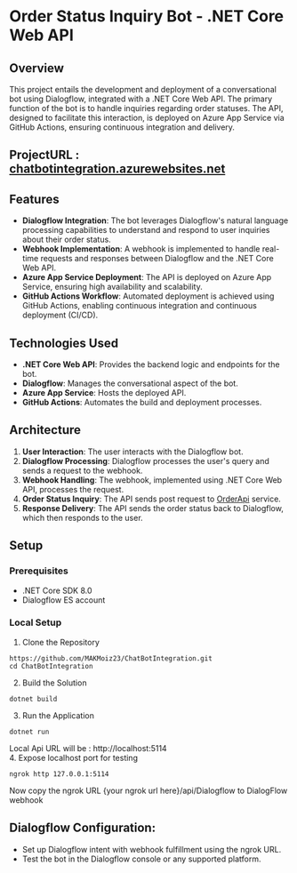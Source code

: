 # Order Status Inquiry Bot - .NET Core Web API
## Overview
This project entails the development and deployment of a conversational bot using Dialogflow, integrated with a .NET Core Web API. The primary function of the bot is to handle inquiries regarding order statuses. The API, designed to facilitate this interaction, is deployed on Azure App Service via GitHub Actions, ensuring continuous integration and delivery.

## ProjectURL : [chatbotintegration.azurewebsites.net](https://chatbotintegration.azurewebsites.net/)

## Features
- **Dialogflow Integration**: The bot leverages Dialogflow's natural language processing capabilities to understand and respond to user inquiries about their order status.
- **Webhook Implementation**: A webhook is implemented to handle real-time requests and responses between Dialogflow and the .NET Core Web API.
- **Azure App Service Deployment**: The API is deployed on Azure App Service, ensuring high availability and scalability.
- **GitHub Actions Workflow**: Automated deployment is achieved using GitHub Actions, enabling continuous integration and continuous deployment (CI/CD).

## Technologies Used
- **.NET Core Web API**: Provides the backend logic and endpoints for the bot.
- **Dialogflow**: Manages the conversational aspect of the bot.
- **Azure App Service**: Hosts the deployed API.
- **GitHub Actions**: Automates the build and deployment processes.

## Architecture
1. **User Interaction**: The user interacts with the Dialogflow bot.
2. **Dialogflow Processing**: Dialogflow processes the user's query and sends a request to the webhook.
3. **Webhook Handling**: The webhook, implemented using .NET Core Web API, processes the request.
4. **Order Status Inquiry**: The API sends post request to [OrderApi](https://orderstatusapi-dot-organization-project-311520.uc.r.appspot.com/api/getOrderStatus) service.
5. **Response Delivery**: The API sends the order status back to Dialogflow, which then responds to the user.

## Setup
### Prerequisites
- .NET Core SDK 8.0
- Dialogflow ES account

### Local Setup
1. Clone the Repository
```
https://github.com/MAKMoiz23/ChatBotIntegration.git
cd ChatBotIntegration
```
2. Build the Solution
```
dotnet build
```
3. Run the Application
```
dotnet run
```
Local Api URL will be : http://localhost:5114 <br />
4. Expose localhost port for testing
```
ngrok http 127.0.0.1:5114
```
Now copy the ngrok URL {your ngrok url here}/api/Dialogflow to DialogFlow webhook

## Dialogflow Configuration:
- Set up Dialogflow intent with webhook fulfillment using the ngrok URL.
- Test the bot in the Dialogflow console or any supported platform.

